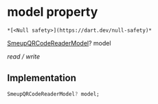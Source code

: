 


# model property




    *[<Null safety>](https://dart.dev/null-safety)*


[SmeupQRCodeReaderModel](../../smeup_models_widgets_smeup_qrcode_reader_model/SmeupQRCodeReaderModel-class.md)? model
  
_read / write_






## Implementation

```dart
SmeupQRCodeReaderModel? model;


```







